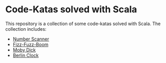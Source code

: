 # Code-Katas solved with Scala

This repository is a collection of some code-katas solved with Scala. The collection includes:
* [Number Scanner](kata_2018-12-number-scanner/readme.md)
* [Fizz-Fuzz-Boom](kata_2019-01-fizz-fuzz-boom/readme.md)
* [Moby Dick](kata_2019-02-moby-dick/readme.md)
* [Berlin Clock](kata_2019-03-berlin-clock/readme.md)